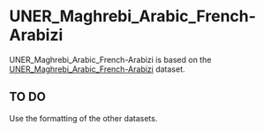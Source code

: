 # UNER_Maghrebi_Arabic_French-Arabizi

UNER_Maghrebi_Arabic_French-Arabizi is based on the [UNER_Maghrebi_Arabic_French-Arabizi](https://github.com/UniversalDependencies/UD_Maghrebi_Arabic_French-Arabizi) dataset.

## TO DO

Use the formatting of the other datasets. 